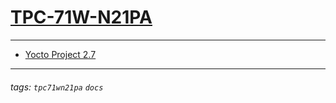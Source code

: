 # [TPC-71W-N21PA](https://advantechralph.github.io/documents/tpc71wn21pa/)
---

- [Yocto Project 2.7](https://advantechralph.github.io/documents/tpc71wn21pa/tpc71wn21pa-yocto2.7.html)

---
###### tags: `tpc71wn21pa` `docs`